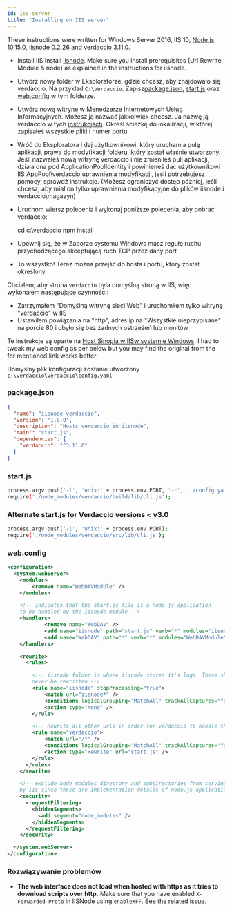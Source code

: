 ```yaml
---
id: iss-server
title: "Installing on IIS server"
---
```


These instructions were written for Windows Server 2016, IIS 10, [Node.js 10.15.0](https://nodejs.org/), [iisnode 0.2.26](https://github.com/Azure/iisnode) and [verdaccio 3.11.0](https://github.com/verdaccio/verdaccio).

- Install IIS Install [iisnode](https://github.com/Azure/iisnode). Make sure you install prerequisites (Url Rewrite Module & node) as explained in the instructions for iisnode.
- Utwórz nowy folder w Eksploratorze, gdzie chcesz, aby znajdowało się verdaccio. Na przykład `C:\verdaccio`. Zapisz[package.json](#packagejson), [start.js](#startjs) oraz [web.config](#webconfig) w tym folderze.
- Utwórz nową witrynę w Menedżerze Internetowych Usług Informacyjnych. Możesz ją nazwać jakkolwiek chcesz. Ja nazwę ją verdaccio w tych [instrukcjach](http://www.iis.net/learn/manage/configuring-security/application-pool-identities). Określ ścieżkę do lokalizacji, w której zapisałeś wszystkie pliki i numer portu.
- Wróć do Eksploratora i daj użytkownikowi, który uruchamia pulę aplikacji, prawa do modyfikacji folderu, który został właśnie utworzony. Jeśli nazwałeś nową witrynę verdaccio i nie zmieniłeś puli aplikacji, działa ona pod ApplicationPoolIdentity i powinieneś dać użytkownikowi IIS AppPool\verdaccio uprawnienia modyfikacji, jeśli potrzebujesz pomocy, sprawdź instrukcje. (Możesz ograniczyć dostęp później, jeśli chcesz, aby miał on tylko uprawnienia modyfikacyjne do plików iisnode i verdaccio\magazyn)
- Uruchom wiersz polecenia i wykonaj poniższe polecenia, aby pobrać verdaccio:

    cd c:\verdaccio
    npm install
    

- Upewnij się, że w Zaporze systemu Windows masz regułę ruchu przychodzącego akceptującą ruch TCP przez dany port
- To wszystko! Teraz można przejść do hosta i portu, który został określony

Chciałem, aby strona `verdaccio` była domyślną stroną w IIS, więc wykonałem następujące czynności:

- Zatrzymałem "Domyślną witrynę sieci Web" i uruchomiłem tylko witrynę "verdaccio" w IIS
- Ustawiłem powiązania na "http", adres ip na "Wszystkie nieprzypisane" na porcie 80 i obyło się bez żadnych ostrzeżeń lub monitów

Te instrukcje są oparte na [Host Sinopia w IISw systemie Windows](https://gist.github.com/HCanber/4dd8409f79991a09ac75). I had to tweak my web config as per below but you may find the original from the for mentioned link works better

Domyślny plik konfiguracji zostanie utworzony `c:\verdaccio\verdaccio\config.yaml`

### package.json

```json
{
  "name": "iisnode-verdaccio",
  "version": "1.0.0",
  "description": "Hosts verdaccio in iisnode",
  "main": "start.js",
  "dependencies": {
    "verdaccio": "^3.11.0"
  }
}
```

### start.js

```bash
process.argv.push('-l', 'unix:' + process.env.PORT, '-c', './config.yaml');
require('./node_modules/verdaccio/build/lib/cli.js');
```

### Alternate start.js for Verdaccio versions < v3.0

```bash
process.argv.push('-l', 'unix:' + process.env.PORT);
require('./node_modules/verdaccio/src/lib/cli.js');
```

### web.config

```xml
<configuration>
  <system.webServer>
    <modules>
        <remove name="WebDAVModule" />
    </modules>

    <!-- indicates that the start.js file is a node.js application
    to be handled by the iisnode module -->
    <handlers>
            <remove name="WebDAV" />
            <add name="iisnode" path="start.js" verb="*" modules="iisnode" resourceType="Unspecified" requireAccess="Execute" />
            <add name="WebDAV" path="*" verb="*" modules="WebDAVModule" resourceType="Unspecified" requireAccess="Execute" />
    </handlers>

    <rewrite>
      <rules>

        <!-- iisnode folder is where iisnode stores it's logs. These should
        never be rewritten -->
        <rule name="iisnode" stopProcessing="true">
            <match url="iisnode*" />
            <conditions logicalGrouping="MatchAll" trackAllCaptures="false" />
            <action type="None" />
        </rule>

        <!-- Rewrite all other urls in order for verdaccio to handle these -->
        <rule name="verdaccio">
            <match url="/*" />
            <conditions logicalGrouping="MatchAll" trackAllCaptures="false" />
            <action type="Rewrite" url="start.js" />
        </rule>
      </rules>
    </rewrite>

    <!-- exclude node_modules directory and subdirectories from serving
    by IIS since these are implementation details of node.js applications -->
    <security>
      <requestFiltering>
        <hiddenSegments>
          <add segment="node_modules" />
        </hiddenSegments>
      </requestFiltering>
    </security>

  </system.webServer>
</configuration>
```

### Rozwiązywanie problemów

- **The web interface does not load when hosted with https as it tries to download scripts over http.** Make sure that you have enabled `X-Forwarded-Proto` in IISNode using `enableXFF`. See [the related issue](https://github.com/verdaccio/verdaccio/issues/2003).

    <configuration>
      <system.webServer>
        <iisnode enableXFF="true" />
      </system.webServer>
    </configuration>